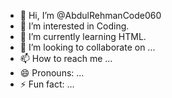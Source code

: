 - 👋 Hi, I’m @AbdulRehmanCode060
- 👀 I’m interested in Coding. 
- 🌱 I’m currently learning HTML. 
- 💞️ I’m looking to collaborate on ...
- 📫 How to reach me ...
- 😄 Pronouns: ...
- ⚡ Fun fact: ...

<!---
AbdulRehmanCode060/AbdulRehmanCode060 is a ✨ special ✨ repository because its `README.md` (this file) appears on your GitHub profile.
You can click the Preview link to take a look at your changes.
--->

